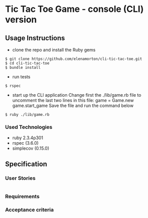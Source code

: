 # Tic Tac Toe Game - console (CLI) version


## Usage Instructions
* clone the repo and install the Ruby gems
```shell
$ git clone https://github.com/elenamorton/cli-tic-tac-toe.git
$ cd cli-tic-tac-toe
$ bundle install
```
* run tests
```shell
$ rspec
```
* start up the CLI application
Change first the ./lib/game.rb file to uncomment the last two lines in this file:
game = Game.new
game.start_game
Save the file and run the command below
```shell
$ ruby ./lib/game.rb
```
### Used Technologies
* ruby 2.3.4p301
* rspec (3.6.0)
* simplecov (0.15.0)

## Specification
### User Stories

```

```



### Requirements


### Acceptance criteria
